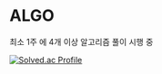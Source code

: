 # ALGO

최소 1주 에 4개 이상 알고리즘 풀이 시행 중

[![Solved.ac Profile](http://mazassumnida.wtf/api/v2/generate_badge?boj=cutevic95)](https://solved.ac/cutevic95/)
